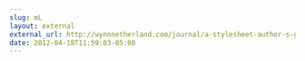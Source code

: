 ```yaml
---
slug: mL
layout: external
external_url: http://wynnnetherland.com/journal/a-stylesheet-author-s-guide-to-terminal-colors
date: 2012-04-18T11:59:03-05:00
---
```

